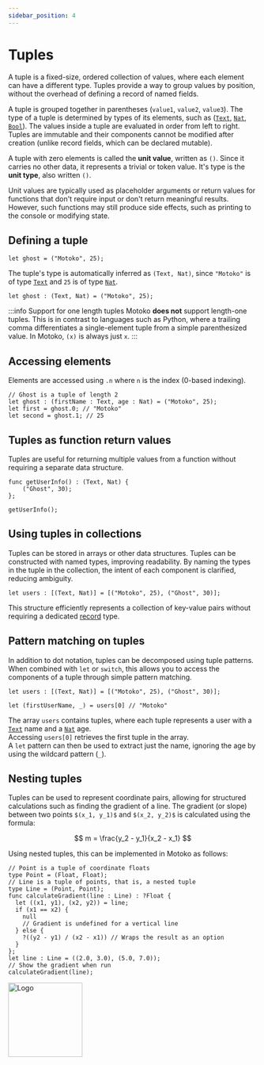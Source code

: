 ```yaml
---
sidebar_position: 4
---
```


# Tuples

A tuple is a fixed-size, ordered collection of values, where each element can have a different type. Tuples provide a way to group values by position, without the overhead of defining a record of named fields.

A tuple is grouped together in parentheses (`value1`, `value2`, `value3`). The type of a tuple is determined by types of its elements, such as ([`Text`](https://internetcomputer.org/docs/motoko/base/Text), [`Nat`](https://internetcomputer.org/docs/motoko/base/Nat), [`Bool`](https://internetcomputer.org/docs/motoko/base/Bool)). The values inside a tuple are evaluated in order from left to right. Tuples are immutable and their components cannot be modified after creation (unlike record fields, which can be declared mutable).  

A tuple with zero elements is called the **unit value**, written as `()`. Since it carries no other data, it represents a trivial or token value. It's type is the **unit type**, also written `()`.  

Unit values are typically used as placeholder arguments or return values for functions that don't require input or don't return meaningful results. However, such functions may still produce side effects, such as printing to the console or modifying state.

## Defining a tuple

```motoko
let ghost = ("Motoko", 25);
```

The tuple's type is automatically inferred as `(Text, Nat)`, since `"Motoko"` is of type [`Text`](https://internetcomputer.org/docs/motoko/base/Text) and `25` is of type [`Nat`](https://internetcomputer.org/docs/motoko/base/Nat).

```motoko
let ghost : (Text, Nat) = ("Motoko", 25);
```

:::info Support for one length tuples
Motoko **does not** support length-one tuples. This is in contrast to languages such as Python, where a trailing comma differentiates a single-element tuple from a simple parenthesized value. In Motoko, `(x)` is always just `x`.
:::

## Accessing elements

Elements are accessed using `.n` where `n` is the index (0-based indexing).

```motoko
// Ghost is a tuple of length 2
let ghost : (firstName : Text, age : Nat) = ("Motoko", 25);
let first = ghost.0; // "Motoko"
let second = ghost.1; // 25
```

## Tuples as function return values

Tuples are useful for returning multiple values from a function without requiring a separate data structure.

```motoko
func getUserInfo() : (Text, Nat) {
    ("Ghost", 30);
};

getUserInfo();
```

## Using tuples in collections

Tuples can be stored in arrays or other data structures. Tuples can be constructed with named types, improving readability. By naming the types in the tuple in the collection, the intent of each component is clarified, reducing ambiguity.  

```motoko
let users : [(Text, Nat)] = [("Motoko", 25), ("Ghost", 30)];
```

This structure efficiently represents a collection of key-value pairs without requiring a dedicated [record](https://internetcomputer.org/docs/motoko/fundamentals/types/records) type.

## Pattern matching on tuples

In addition to dot notation, tuples can be decomposed using tuple patterns. When combined with `let` or `switch`, this allows you to access the components of a tuple through simple pattern matching.

```motoko
let users : [(Text, Nat)] = [("Motoko", 25), ("Ghost", 30)];  

let (firstUserName, _) = users[0] // "Motoko" 
```

The array `users` contains tuples, where each tuple represents a user with a [`Text`](https://internetcomputer.org/docs/motoko/base/Text) name and a [`Nat`](https://internetcomputer.org/docs/motoko/base/Nat) age.  
Accessing `users[0]` retrieves the first tuple in the array.  
A `let` pattern can then be used to extract just the name, ignoring the age by using the wildcard pattern (`_`).

## Nesting tuples

Tuples can be used to represent coordinate pairs, allowing for structured calculations such as finding the gradient of a line. The gradient (or slope) between two points `$(x_1, y_1)$` and `$(x_2, y_2)$` is calculated using the formula:

$$
m = \frac{y_2 - y_1}{x_2 - x_1}
$$

Using nested tuples, this can be implemented in Motoko as follows:

```motoko
// Point is a tuple of coordinate floats
type Point = (Float, Float);
// Line is a tuple of points, that is, a nested tuple
type Line = (Point, Point);
func calculateGradient(line : Line) : ?Float {
  let ((x1, y1), (x2, y2)) = line;
  if (x1 == x2) {
    null
    // Gradient is undefined for a vertical line
  } else {
    ?((y2 - y1) / (x2 - x1)) // Wraps the result as an option
  }
};
let line : Line = ((2.0, 3.0), (5.0, 7.0));
// Show the gradient when run
calculateGradient(line);
```

<img src="https://cdn-assets-eu.frontify.com/s3/frontify-enterprise-files-eu/eyJwYXRoIjoiZGZpbml0eVwvYWNjb3VudHNcLzAxXC80MDAwMzA0XC9wcm9qZWN0c1wvNFwvYXNzZXRzXC8zOFwvMTc2XC9jZGYwZTJlOTEyNDFlYzAzZTQ1YTVhZTc4OGQ0ZDk0MS0xNjA1MjIyMzU4LnBuZyJ9:dfinity:9Q2_9PEsbPqdJNAQ08DAwqOenwIo7A8_tCN4PSSWkAM?width=2400" alt="Logo" width="150" height="150" />